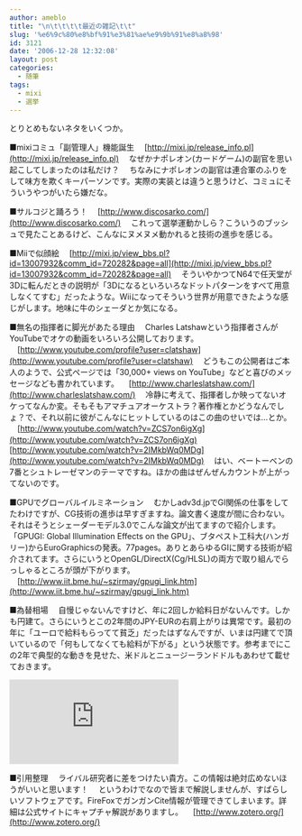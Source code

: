 ```yaml
---
author: ameblo
title: "\n\t\t\t\t最近の雑記\t\t"
slug: '%e6%9c%80%e8%bf%91%e3%81%ae%e9%9b%91%e8%a8%98'
id: 3121
date: '2006-12-28 12:32:08'
layout: post
categories:
  - 随筆
tags:
  - mixi
  - 選挙
---
```


とりとめもないネタをいくつか。

■mixiコミュ「副管理人」機能誕生 　[http://mixi.jp/release_info.pl](http://mixi.jp/release_info.pl) 　なぜかナポレオン(カードゲーム)の副官を思い起こしてしまったのは私だけ？ 　ちなみにナポレオンの副官は連合軍のふりをして味方を欺くキーパーソンです。実際の実装とは違うと思うけど、コミュにそういうやつがいたら嫌だな。

■サルコジと踊ろう！ 　[http://www.discosarko.com/](http://www.discosarko.com/) 　これって選挙運動かしら？こういうのブッシュで見たことあるけど、こんなにヌメヌメ動かれると技術の進歩を感じる。

■Miiで似顔絵 　[http://mixi.jp/view_bbs.pl?id=13007932&comm_id=720282&page=all](http://mixi.jp/view_bbs.pl?id=13007932&comm_id=720282&page=all) 　そういやかつてN64で任天堂が3Dに転んだときの説明が「3Dになるといろいろなドットパターンをすべて用意しなくてすむ」だったような。Wiiになってそういう世界が用意できたような感じがします。地味に牛のシェーダとか気になる。

■無名の指揮者に脚光があたる理由 　Charles Latshawという指揮者さんがYouTubeでオケの動画をいろいろ公開しております。 　[http://www.youtube.com/profile?user=clatshaw](http://www.youtube.com/profile?user=clatshaw) 　どうもこの公開者はご本人のようで、公式ページでは「30,000+ views on YouTube」などと喜びのメッセージなども書かれています。 　[http://www.charleslatshaw.com/](http://www.charleslatshaw.com/) 　冷静に考えて、指揮者しか映ってないオケってなんか変。そもそもアマチュアオーケストラ？著作権とかどうなんでしょ？で、それ以前に彼がこんなにヒットしているのはこの曲のせいでは…とか。 　[http://www.youtube.com/watch?v=ZCS7on6igXg](http://www.youtube.com/watch?v=ZCS7on6igXg) 　[http://www.youtube.com/watch?v=2IMkbWq0MDg](http://www.youtube.com/watch?v=2IMkbWq0MDg) 　はい、ベートーベンの7番とシュトレーゼマンのテーマですね。ほかの曲はぜんぜんカウントが上がってないのです。

■GPUでグローバルイルミネーション 　むかしadv3d.jpでGI関係の仕事をしてたわけですが、CG技術の進歩は早すぎますね。論文書く速度が間に合わない。それはそうとシェーダーモデル3.0でこんな論文が出てますので紹介します。「GPUGI: Global Illumination Effects on the GPU」、ブタペスト工科大(ハンガリー)からEuroGraphicsの発表。77pages。ありとあらゆるGIに関する技術が紹介されてます。さらにいうとOpenGL/DirectX(Cg/HLSL)の両方で取り組んでらっしゃるところが頭が下がります。 　[http://www.iit.bme.hu/~szirmay/gpugi_link.htm](http://www.iit.bme.hu/~szirmay/gpugi_link.htm)

■為替相場 　自慢じゃないんですけど、年に2回しか給料日がないんです。しかも円建て。さらにいうとこの2年間のJPY-EURの右肩上がりは異常です。最初の年に「ユーロで給料もらってて貧乏」だったはずなんですが、いまは円建てで頂いているので「何もしてなくても給料が下がる」という状態です。参考までにこの2年で典型的な動きを見せた、米ドルとニュージーランドドルもあわせて載せておきます。

![](http://akihiko.shirai.as/modules/bwiki/index.php?plugin=attach&pcmd=open&file=20061227jpy.jpg&refer=Blog%2F2006-12-27)

■引用整理 　ライバル研究者に差をつけたい貴方。この情報は絶対広めないほうがいいと思います！ 　というわけでなので皆まで解説しませんが、すばらしいソフトウェアです。FireFoxでガンガンCite情報が管理できてしまいます。詳細は公式サイトにキャプチャ解説がありますし。 　[http://www.zotero.org/](http://www.zotero.org/)